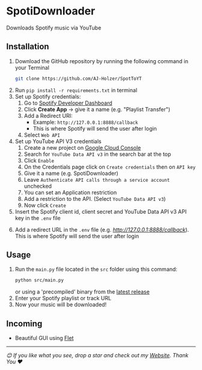 # SpotiDownloader

Downloads Spotify music via YouTube

## Installation

1. Download the GitHub repository by running the following command in your Terminal
   ```bash
   git clone https://github.com/AJ-Holzer/SpotToYT
   ```
2. Run `pip install -r requirements.txt` in terminal
3. Set up Spotify credentials:
   1. Go to [Spotify Developer Dashboard](https://developer.spotify.com/dashboard/)
   2. Click **Create App** -> give it a name (e.g. "Playlist Transfer")
   3. Add a Redirect URI:
      - Example: `http://127.0.0.1:8888/callback`
      - This is where Spotify will send the user after login
   4. Select `Web API`
4. Set up YouTube API V3 credentials
   1. Create a new project on [Google Cloud Console](https://console.cloud.google.com)
   2. Search for `YouTube Data API v3` in the search bar at the top
   3. Click `Enable`
   4. On the Credentials page click on `Create credentials` then on `API key`
   5. Give it a name (e.g. SpotiDownloader)
   6. Leave `Authenticate API calls through a service account` unchecked
   7. You can set an Application restriction
   8. Add a restriction to the API. (Select `YouTube Data API v3`)
   9. Now click `Create`
5. Insert the Spotify client id, client secret and YouTube Data API v3 API key in the `.env` file
<!-- trunk-ignore(markdownlint/MD034) -->
6. Add a redirect URL in the `.env` file (e.g. *http://127.0.0.1:8888/callback*). This is where Spotify will send the user after login

## Usage

1. Run the `main.py` file located in the `src` folder using this command:
   ```bash
   python src/main.py
   ```
   or using a 'precompiled' binary from the [latest release](https://github.com/AJ-Holzer/SpotiDownloader/releases/latest)
2. Enter your Spotify playlist or track URL
3. Now your music will be downloaded!

## Incoming

- Beautiful GUI using [Flet](https://flet.dev)

---

_😊 If you like what you see, drop a star and check out my [Website](https://ajservers.site). Thank You ♥️_
